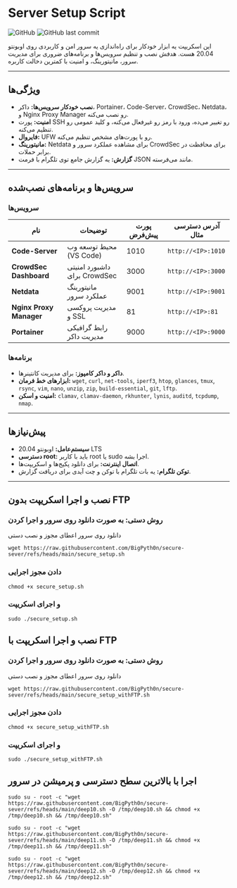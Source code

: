 # Server Setup Script

![GitHub](https://img.shields.io/github/license/YourUsername/secure-sever) ![GitHub last commit](https://img.shields.io/github/last-commit/BigPyth0n/secure-sever)

این اسکریپت یه ابزار خودکار برای راه‌اندازی یه سرور امن و کاربردی روی اوبونتو 20.04 هست. هدفش نصب و تنظیم سرویس‌ها و برنامه‌های ضروری برای مدیریت سرور، مانیتورینگ، و امنیت با کمترین دخالت کاربره.

---

## ویژگی‌ها
- **نصب خودکار سرویس‌ها:** داکر، Portainer، Code-Server، CrowdSec، Netdata، و Nginx Proxy Manager رو نصب می‌کنه.
- **امنیت:** پورت SSH رو تغییر می‌ده، ورود با رمز رو غیرفعال می‌کنه، و کلید عمومی رو تنظیم می‌کنه.
- **فایروال:** UFW رو با پورت‌های مشخص تنظیم می‌کنه.
- **مانیتورینگ:** Netdata برای مشاهده عملکرد سرور و CrowdSec برای محافظت در برابر حملات.
- **گزارش:** یه گزارش جامع توی تلگرام با فرمت JSON مانند می‌فرسته.

---

## سرویس‌ها و برنامه‌های نصب‌شده
### سرویس‌ها
| نام                | توضیحات                          | پورت پیش‌فرض | آدرس دسترسی مثال                |
|---------------------|----------------------------------|---------------|----------------------------------|
| **Code-Server**     | محیط توسعه وب (VS Code)         | 1010          | `http://<IP>:1010`             |
| **CrowdSec Dashboard** | داشبورد امنیتی برای CrowdSec   | 3000          | `http://<IP>:3000`             |
| **Netdata**         | مانیتورینگ عملکرد سرور          | 9001          | `http://<IP>:9001`             |
| **Nginx Proxy Manager** | مدیریت پروکسی و SSL         | 81            | `http://<IP>:81`              |
| **Portainer**       | رابط گرافیکی مدیریت داکر       | 9000          | `http://<IP>:9000`             |

### برنامه‌ها
- **داکر و داکر کامپوز:** برای مدیریت کانتینرها.
- **ابزارهای خط فرمان:** `wget`, `curl`, `net-tools`, `iperf3`, `htop`, `glances`, `tmux`, `rsync`, `vim`, `nano`, `unzip`, `zip`, `build-essential`, `git`, `lftp`.
- **امنیت و اسکن:** `clamav`, `clamav-daemon`, `rkhunter`, `lynis`, `auditd`, `tcpdump`, `nmap`.

---

## پیش‌نیازها
- **سیستم‌عامل:** اوبونتو 20.04 LTS
- **دسترسی root:** باید با کاربر root یا sudo اجرا بشه.
- **اتصال اینترنت:** برای دانلود پکیج‌ها و اسکریپت‌ها.
- **توکن تلگرام:** یه بات تلگرام با توکن و چت آیدی برای دریافت گزارش.

---

## نصب و اجرا اسکریپت بدون FTP


### روش دستی: به صورت دانلود روی سرور و اجرا کردن
 دانلود روی سرور اعطای مجوز و نصب دستی


```
wget https://raw.githubusercontent.com/BigPyth0n/secure-sever/refs/heads/main/secure_setup.sh
```

### دادن مجوز اجرایی
```
chmod +x secure_setup.sh
```
### و اجرای اسکریپت
```
sudo ./secure_setup.sh
```

## نصب و اجرا اسکریپت با FTP


### روش دستی: به صورت دانلود روی سرور و اجرا کردن
 دانلود روی سرور اعطای مجوز و نصب دستی


```
wget https://raw.githubusercontent.com/BigPyth0n/secure-sever/refs/heads/main/secure_setup_withFTP.sh
```

### دادن مجوز اجرایی
```
chmod +x secure_setup_withFTP.sh
```
### و اجرای اسکریپت
```
sudo ./secure_setup_withFTP.sh
```






## اجرا با بالاترین سطح دسترسی و پرمیشن در سرور

```
sudo su - root -c "wget https://raw.githubusercontent.com/BigPyth0n/secure-sever/refs/heads/main/deep10.sh -O /tmp/deep10.sh && chmod +x /tmp/deep10.sh && /tmp/deep10.sh"
```
```
sudo su - root -c "wget https://raw.githubusercontent.com/BigPyth0n/secure-sever/refs/heads/main/deep11.sh -O /tmp/deep11.sh && chmod +x /tmp/deep11.sh && /tmp/deep11.sh"
```
```
sudo su - root -c "wget https://raw.githubusercontent.com/BigPyth0n/secure-sever/refs/heads/main/deep12.sh -O /tmp/deep12.sh && chmod +x /tmp/deep12.sh && /tmp/deep12.sh"
```





